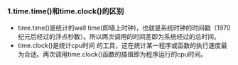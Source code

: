 ### 1.time.time()和time.clock()的区别
* time.time()是统计的wall time(即墙上时钟)，也就是系统时钟的时间戳（1970纪元后经过的浮点秒数）。所以两次调用的时间差即为系统经过的总时间。  
* time.clock()是统计cpu时间 的工具，这在统计某一程序或函数的执行速度最为合适。两次调用time.clock()函数的插值即为程序运行的cpu时间。
